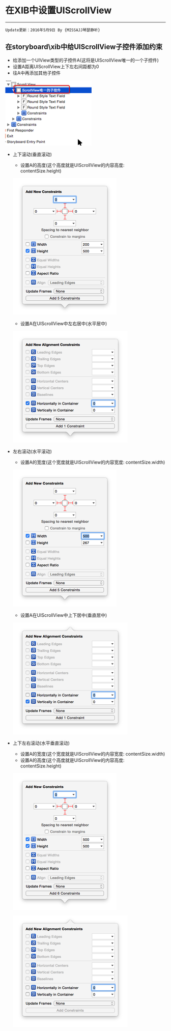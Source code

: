 # 在XIB中设置UIScrollView

 
---
```objc
Update更新：2016年5月9日 By {MISSAJJ琴瑟静听}
```

## 在storyboard\xib中给UIScrollView子控件添加约束
- 给添加一个UIView类型的子控件A(这将是UIScrollView唯一的一个子控件)
- 设置A距离UIScrollView上下左右间距都为0
- 往A中再添加其他子控件

![](Snip20151109_228.png)
- 上下滚动(垂直滚动)
    - 设置A的高度(这个高度就是UIScrollView的内容高度: contentSize.height)

    ![](Snip20151109_202.png)
    - 设置A在UIScrollView中左右居中(水平居中)

    ![](Snip20151109_203.png)
- 左右滚动(水平滚动)
    - 设置A的宽度(这个宽度就是UIScrollView的内容宽度: contentSize.width)

    ![](Snip20151109_231.png)
    - 设置A在UIScrollView中上下居中(垂直居中)

    ![](Snip20151109_230.png)
- 上下左右滚动(水平垂直滚动)
    - 设置A的宽度(这个宽度就是UIScrollView的内容宽度: contentSize.width)
    - 设置A的高度(这个高度就是UIScrollView的内容高度: contentSize.height)

    ![](Snip20151109_232.png)
    
    ![](Snip20151109_229.png)
